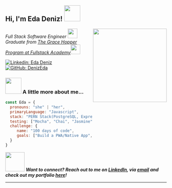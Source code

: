 <h2> Hi, I'm Eda Deniz! <img src="https://media.giphy.com/media/YrZECW1GgBkqat6F0B/giphy.gif" width="50" height="50"></h2>
<img align='right' src="https://media.giphy.com/media/L1R1tvI9svkIWwpVYr/giphy.gif" width="230">
<p><em>Full Stack Software Engineer <img src="https://media.giphy.com/media/WUlplcMpOCEmTGBtBW/giphy.gif" width="30"> 
  </br>
  Graduate from <a href="https://www.gracehopper.com/">The Grace Hopper Program at Fullstack Academy</a><img src="https://media.giphy.com/media/fYSnHlufseco8Fh93Z/giphy.gif" width="30">
</em></p>

[![Linkedin: Eda Deniz](https://img.shields.io/badge/-EdaDenizci-blue?style=flat-square&logo=Linkedin&logoColor=white&link=https://www.linkedin.com/in/EdaDenizci/)](https://www.linkedin.com/in/EdaDenizci/)
[![GitHub: DenizEda](https://img.shields.io/github/followers/DenizEda?label=follow&style=social)](https://github.com/DenizEda)

### <img src="https://media.giphy.com/media/VgCDAzcKvsR6OM0uWg/giphy.gif" width="50"> A little more about me...  

```javascript
const Eda = {
  pronouns: "she" | "her",
  primaryLanguage: "Javascript",
  stack: "PERN Stack(PostgreSQL, Express, React, and Node)",
  testing: ["Mocha", "Chai", "Jasmine"],
  challenge: {
     name: "100 days of code",
     goals: ["Build a PWA/Native App", "Create a Chrome Extension", "Learn GraphQL", "Learn Python"]
  }               
}
```

<img src="https://media.giphy.com/media/U6Fdki5Qp4S67irJqe/giphy.gif" width="60"> <em><b>Want to connect? Reach out to me on <a href="linkedin.com/in/EdaDenizci">LinkedIn</a>, via <a href="mailto:Eda.Deniz91@gmail.com">email</a> and check out my portfolio <a href='http://www.edadenizci.com/#/'>here</a>!</em>

---

